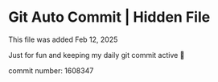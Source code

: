 # Git Auto Commit | Hidden File

This file was added Feb 12, 2025

Just for fun and keeping my daily git commit active 🤪

commit number: 1608347
